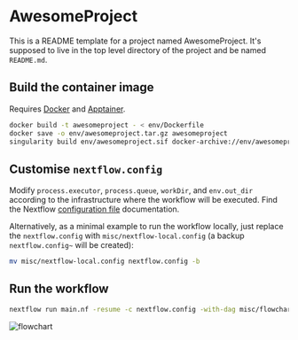 # AwesomeProject

This is a README template for a project named AwesomeProject. It's supposed to live in the top level directory of the project and be named `README.md`.

## Build the container image

Requires [Docker](https://www.docker.com) and [Apptainer](https://apptainer.org).

```bash
docker build -t awesomeproject - < env/Dockerfile
docker save -o env/awesomeproject.tar.gz awesomeproject
singularity build env/awesomeproject.sif docker-archive://env/awesomeproject.tar.gz
```

## Customise `nextflow.config`

Modify `process.executor`, `process.queue`, `workDir`, and `env.out_dir` according to the infrastructure where the workflow will be executed. Find the Nextflow [configuration file](https://www.nextflow.io/docs/latest/config.html) documentation.

Alternatively, as a minimal example to run the workflow locally, just replace the `nextflow.config` with `misc/nextflow-local.config` (a backup `nextflow.config~` will be created):

```bash
mv misc/nextflow-local.config nextflow.config -b
```

## Run the workflow

```bash
nextflow run main.nf -resume -c nextflow.config -with-dag misc/flowchart.svg
```

![flowchart](misc/flowchart.svg)
